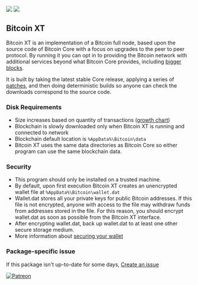 [![](https://img.shields.io/chocolatey/v/bitcoinxt?color=green&label=bitcoinxt)](https://chocolatey.org/packages/bitcoinxt) [![](https://img.shields.io/chocolatey/dt/bitcoinxt)](https://chocolatey.org/packages/bitcoinxt)

## Bitcoin XT
Bitcoin XT is an implementation of a Bitcoin full node, based upon the source code of Bitcoin Core with a focus on upgrades to the peer to peer protocol. By running it you can opt in to providing the Bitcoin network with additional services beyond what Bitcoin Core provides, including [bigger blocks](https://bitcoinxt.software/#sec-hardfork).

It is built by taking the latest stable Core release, applying a series of [patches](https://github.com/bitcoinxt/bitcoinxt/releases), and then doing deterministic builds so anyone can check the downloads correspond to the source code.

### Disk Requirements
* Size increases based on quantity of transactions ([growth chart](https://blockchain.info/charts/blocks-size))
* Blockchain is slowly downloaded only when Bitcoin XT is running and connected to network
* Blockchain default location is `%AppData%\Bitcoin\data`
* Bitcoin XT uses the same data directories as Bitcoin Core so either program can use the same blockchain data.

### Security
* This program should only be installed on a trusted machine.
* By default, upon first execution Bitcoin XT creates an unencrypted wallet file at `%AppData%\Bitcoin\wallet.dat`
* Wallet.dat stores all your private keys for public Bitcoin addresses.  If this file is not encrypted, anyone with access to the file may withdraw funds from addresses stored in the file.  For this reason, you should encrypt wallet.dat as soon as possible from the Bitcoin XT interface.
* After encrypting wallet.dat, back up wallet.dat to at least one other secure storage medium.
* More information about [securing your wallet](https://bitcoin.org/en/secure-your-wallet)

### Package-specific issue
If this package isn't up-to-date for some days, [Create an issue](https://github.com/tunisiano187/Chocolatey-packages/issues/new/choose)

[![Patreon](https://cdn.jsdelivr.net/gh/tunisiano187/Chocolatey-packages@d15c4e19c709e7148588d4523ffc6dd3cd3c7e5e/icons/patreon.png)](https://www.patreon.com/bePatron?u=39585820)
